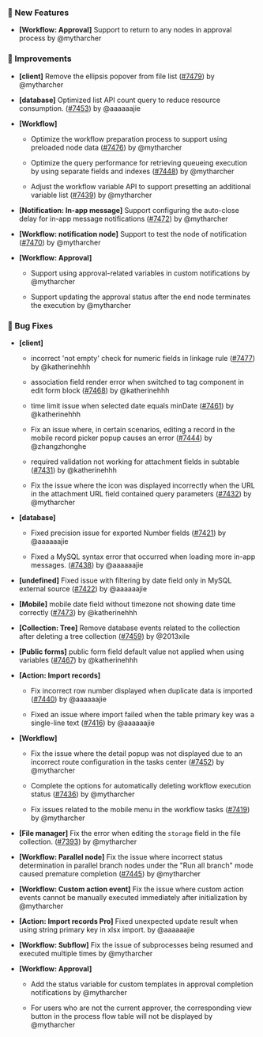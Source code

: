 ### 🎉 New Features

- **[Workflow: Approval]** Support to return to any nodes in approval process by @mytharcher

### 🚀 Improvements

- **[client]** Remove the ellipsis popover from file list ([#7479](https://github.com/nocobase/nocobase/pull/7479)) by @mytharcher

- **[database]** Optimized list API count query to reduce resource consumption. ([#7453](https://github.com/nocobase/nocobase/pull/7453)) by @aaaaaajie

- **[Workflow]**
  - Optimize the workflow preparation process to support using preloaded node data ([#7476](https://github.com/nocobase/nocobase/pull/7476)) by @mytharcher

  - Optimize the query performance for retrieving queueing execution by using separate fields and indexes ([#7448](https://github.com/nocobase/nocobase/pull/7448)) by @mytharcher

  - Adjust the workflow variable API to support presetting an additional variable list ([#7439](https://github.com/nocobase/nocobase/pull/7439)) by @mytharcher

- **[Notification: In-app message]** Support configuring the auto-close delay for in-app message notifications ([#7472](https://github.com/nocobase/nocobase/pull/7472)) by @mytharcher

- **[Workflow: notification node]** Support to test the node of notification ([#7470](https://github.com/nocobase/nocobase/pull/7470)) by @mytharcher

- **[Workflow: Approval]**
  - Support using approval-related variables in custom notifications by @mytharcher

  - Support updating the approval status after the end node terminates the execution by @mytharcher

### 🐛 Bug Fixes

- **[client]**
  - incorrect 'not empty' check for numeric fields in linkage rule ([#7477](https://github.com/nocobase/nocobase/pull/7477)) by @katherinehhh

  - association field render error when switched to tag component in edit form block ([#7468](https://github.com/nocobase/nocobase/pull/7468)) by @katherinehhh

  - time limit issue when selected date equals minDate ([#7461](https://github.com/nocobase/nocobase/pull/7461)) by @katherinehhh

  - Fix an issue where, in certain scenarios, editing a record in the mobile record picker popup causes an error ([#7444](https://github.com/nocobase/nocobase/pull/7444)) by @zhangzhonghe

  - required validation not working for attachment fields in subtable ([#7431](https://github.com/nocobase/nocobase/pull/7431)) by @katherinehhh

  - Fix the issue where the icon was displayed incorrectly when the URL in the attachment URL field contained query parameters ([#7432](https://github.com/nocobase/nocobase/pull/7432)) by @mytharcher

- **[database]**
  - Fixed precision issue for exported Number fields ([#7421](https://github.com/nocobase/nocobase/pull/7421)) by @aaaaaajie

  - Fixed a MySQL syntax error that occurred when loading more in-app messages. ([#7438](https://github.com/nocobase/nocobase/pull/7438)) by @aaaaaajie

- **[undefined]** Fixed issue with filtering by date field only in MySQL external source ([#7422](https://github.com/nocobase/nocobase/pull/7422)) by @aaaaaajie

- **[Mobile]** mobile date field without timezone not showing date time correctly ([#7473](https://github.com/nocobase/nocobase/pull/7473)) by @katherinehhh

- **[Collection: Tree]** Remove database events related to the collection after deleting a tree collection ([#7459](https://github.com/nocobase/nocobase/pull/7459)) by @2013xile

- **[Public forms]** public form field default value not applied when using variables ([#7467](https://github.com/nocobase/nocobase/pull/7467)) by @katherinehhh

- **[Action: Import records]**
  - Fix incorrect row number displayed when duplicate data is imported ([#7440](https://github.com/nocobase/nocobase/pull/7440)) by @aaaaaajie

  - Fixed an issue where import failed when the table primary key was a single-line text ([#7416](https://github.com/nocobase/nocobase/pull/7416)) by @aaaaaajie

- **[Workflow]**
  - Fix the issue where the detail popup was not displayed due to an incorrect route configuration in the tasks center ([#7452](https://github.com/nocobase/nocobase/pull/7452)) by @mytharcher

  - Complete the options for automatically deleting workflow execution status ([#7436](https://github.com/nocobase/nocobase/pull/7436)) by @mytharcher

  - Fix issues related to the mobile menu in the workflow tasks ([#7419](https://github.com/nocobase/nocobase/pull/7419)) by @mytharcher

- **[File manager]** Fix the error when editing the `storage` field in the file collection. ([#7393](https://github.com/nocobase/nocobase/pull/7393)) by @mytharcher

- **[Workflow: Parallel node]** Fix the issue where incorrect status determination in parallel branch nodes under the "Run all branch" mode caused premature completion ([#7445](https://github.com/nocobase/nocobase/pull/7445)) by @mytharcher

- **[Workflow: Custom action event]** Fix the issue where custom action events cannot be manually executed immediately after initialization by @mytharcher

- **[Action: Import records Pro]** Fixed unexpected update result when using string primary key in xlsx import. by @aaaaaajie

- **[Workflow: Subflow]** Fix the issue of subprocesses being resumed and executed multiple times by @mytharcher

- **[Workflow: Approval]**
  - Add the status variable for custom templates in approval completion notifications by @mytharcher

  - For users who are not the current approver, the corresponding view button in the process flow table will not be displayed by @mytharcher

